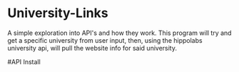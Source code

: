# University-Links
A simple exploration into API's and how they work.
This program will try and get a specific university from user input, then, using the hippolabs university api, will pull the website info for said university.

#API Install
